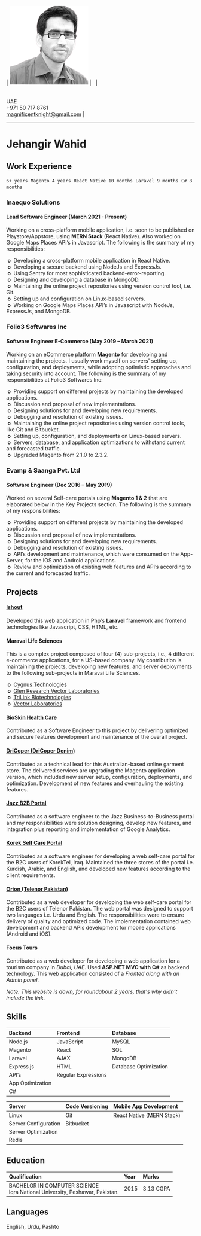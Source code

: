 <link rel="shortcut icon" type="image/x-icon" href="favicon.ico">

| <img class="my-img" src="assets/images/my_img.png" width="210" /> | <span class="spacer-column">&nbsp;</span> | <br /><br /><br /> <span class="info">UAE</span> <br /> <span class="info">+971 50 717 8761</span> <br /> <span class="info">magnificentknight@gmail.com</span> |

<hr />

# Jehangir Wahid

## Work Experience

`6+ years`&nbsp; `Magento 4 years`&nbsp; `React Native 10 months`&nbsp; `Laravel 9 months`&nbsp; `C# 8 months`

### Inaequo Solutions

#### Lead Software Engineer (March 2021 - Present)

Working on a cross-platform mobile application, i.e. soon to be published on Playstore/Appstore, using **MERN Stack** (React Native). Also worked on Google Maps Places API’s in Javascript. The following is the summary of my responsibilities:

<strong>&nbsp;o&nbsp;</strong> Developing a cross-platform mobile application in React Native.<br />
<strong>&nbsp;o&nbsp;</strong> Developing a secure backend using NodeJs and ExpressJs.<br />
<strong>&nbsp;o&nbsp;</strong> Using Sentry for most sophisticated backend-error-reporting.<br />
<strong>&nbsp;o&nbsp;</strong> Designing and developing a database in MongoDD.<br />
<strong>&nbsp;o&nbsp;</strong> Maintaining the online project repositories using version control tool, i.e. Git.<br />
<strong>&nbsp;o&nbsp;</strong> Setting up and configuration on Linux-based servers.<br />
<strong>&nbsp;o&nbsp;</strong> Working on Google Maps Places API’s in Javascript with NodeJs, ExpressJs, and MongoDB.

### Folio3 Softwares Inc

#### Software Engineer E-Commerce (May 2019 – March 2021)

Working on an eCommerce platform **Magento** for developing and maintaining the projects. I usually work myself on servers' setting up, configuration, and deployments, while adopting optimistic approaches and taking security into account. The following is the summary of my responsibilities at Folio3 Softwares Inc:

<strong>&nbsp;o&nbsp;</strong> Providing support on different projects by maintaining the developed applications.<br />
<strong>&nbsp;o&nbsp;</strong> Discussion and proposal of new implementations.<br />
<strong>&nbsp;o&nbsp;</strong> Designing solutions for and developing new requirements.<br />
<strong>&nbsp;o&nbsp;</strong> Debugging and resolution of existing issues.<br />
<strong>&nbsp;o&nbsp;</strong> Maintaining the online project repositories using version control tools, like Git and Bitbucket.<br />
<strong>&nbsp;o&nbsp;</strong> Setting up, configuration, and deployments on Linux-based servers.<br />
<strong>&nbsp;o&nbsp;</strong> Servers, database, and application optimizations to withstand current and forecasted traffic.<br />
<strong>&nbsp;o&nbsp;</strong> Upgraded Magento from 2.1.0 to 2.3.2.

### Evamp & Saanga Pvt. Ltd

#### Software Engineer (Dec 2016 – May 2019)

Worked on several Self-care portals using **Magento 1 & 2** that are elaborated below in the Key Projects section. The following is the summary of my responsibilities:

<strong>&nbsp;o&nbsp;</strong> Providing support on different projects by maintaining the developed applications.<br />
<strong>&nbsp;o&nbsp;</strong> Discussion and proposal of new implementations.<br />
<strong>&nbsp;o&nbsp;</strong> Designing solutions for and developing new requirements.<br />
<strong>&nbsp;o&nbsp;</strong> Debugging and resolution of existing issues.<br />
<strong>&nbsp;o&nbsp;</strong> API’s development and maintenance, which were consumed on the App-Server, for the IOS and Android applications.<br />
<strong>&nbsp;o&nbsp;</strong> Review and optimization of existing web features and API’s according to the current and forecasted traffic.

## Projects

#### [Ishout](http://www.ishout.ae/)

Developed this web application in Php's **Laravel** framework and frontend technologies like Javascript, CSS, HTML, etc.

#### Maravai Life Sciences

This is a complex project composed of four (4) sub-projects, i.e., 4 different e-commerce applications, for a US-based company. My contribution is maintaining the projects, developing new features, and server deployments to the following sub-projects in Maravai Life Sciences.

<strong>&nbsp;o&nbsp;</strong> [Cygnus Technologies](https://www.cygnustechnologies.com/)<br />
<strong>&nbsp;o&nbsp;</strong> [Glen Research Vector Laboratories](https://www.glenresearch.com/)<br />
<strong>&nbsp;o&nbsp;</strong> [TriLink Biotechnologies](https://www.trilinkbiotech.com/)<br />
<strong>&nbsp;o&nbsp;</strong> [Vector Laboratories](https://vectorlabs.com/)

#### [BioSkin Health Care](https://bioskin.com/)

Contributed as a Software Engineer to this project by delivering optimized and secure features development and maintenance of the overall project.

#### [DriCoper (DriCoper Denim)](https://dricoper.com.au/)

Contributed as a technical lead for this Australian-based online garment store. The delivered services are upgrading the Magento application version, which included new server setup, configuration, deployments, and optimization. Development of new features and overhauling the existing features.

#### [Jazz B2B Portal](https://businessworld.jazz.com.pk/)

Contributed as a software engineer to the Jazz Business-to-Business portal and my responsibilities were solution designing, develop new features, and integration plus reporting and implementation of Google Analytics.

#### [Korek Self Care Portal](https://www.korektel.com/)

Contributed as a software engineer for developing a web self-care portal for the B2C users of KorekTel, Iraq. Maintained the three stores of the portal i.e. Kurdish, Arabic, and English, and developed new features according to the client requirements.

#### [Orion (Telenor Pakistan)](https://www.telenor.com.pk/)

Contributed as a web developer for developing the web self-care portal for the B2C users of Telenor Pakistan. The web portal was designed to support two languages i.e. Urdu and English. The responsibilities were to ensure delivery of quality and optimized code. The implementation contained web development and backend APIs development for mobile applications (Android and iOS).

#### Focus Tours

Contributed as a web developer for developing a web application for a tourism company in _Dubai, UAE_. Used **ASP.NET MVC with C#** as backend technology. This web application consisted of a _Fronted along with an Admin panel_.

_Note: This website is down, for roundabout 2 years, that's why didn't include the link._

## Skills

| Backend          | Frontend            | Database              |
| :--------------- | :------------------ | :-------------------- |
| Node.js          | JavaScript          | MySQL                 |
| Magento          | React               | SQL                   |
| Laravel          | AJAX                | MongoDB               |
| Express.js       | HTML                | Database Optimization |
| API’s            | Regular Expressions |
| App Optimization |
| C#               |

| Server               | Code Versioning | Mobile App Development    |
| :------------------- | :-------------- | :------------------------ |
| Linux                | Git             | React Native (MERN Stack) |
| Server Configuration | Bitbucket       |
| Server Optimization  |
| Redis                |

## Education

| Qualification                                                                     | Year | Marks     |
| :-------------------------------------------------------------------------------- | :--- | :-------- |
| BACHELOR IN COMPUTER SCIENCE <br /> Iqra National University, Peshawar, Pakistan. | 2015 | 3.13 CGPA |

## Languages

English, Urdu, Pashto
